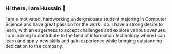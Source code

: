 ### Hi there, I am Hussain 👋

<!--
**Hussain-Khozema/Hussain-Khozema** is a ✨ _special_ ✨ repository because its `README.md` (this file) appears on your GitHub profile.--!>

I am a motivated, hardworking undergraduate student majoring in Computer Science and have great passion for the work I do. I have a strong desire to learn, with an eagerness to accept challenges and explore various avenues. I am looking to contribute to the field of information technology where I can learn and apply new skills and gain experience while bringing outstanding dedication to the company. 
